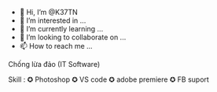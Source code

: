 - 👋 Hi, I’m @K37TN
- 👀 I’m interested in ...
- 🌱 I’m currently learning ...
- 💞️ I’m looking to collaborate on ...
- 📫 How to reach me ...

<!---
K37TN/K37TN is a ✨ special ✨ repository because its `README.md` (this file) appears on your GitHub profile.
You can click the Preview link to take a look at your changes.
--->Chống lừa đảo (IT Software)
Skill : 
✪ Photoshop
✪ VS code 
✪ adobe premiere
✪ FB suport
